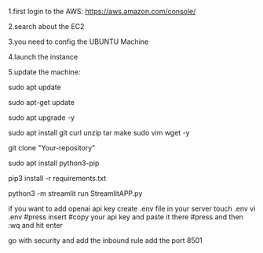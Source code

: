 1.first login to the AWS: https://aws.amazon.com/console/

2.search about the EC2

3.you need to config the UBUNTU Machine

4.launch the instance

5.update the machine:

sudo apt update

sudo apt-get update

sudo apt upgrade -y

sudo apt install git curl unzip tar make sudo vim wget -y

git clone "Your-repository"

sudo apt install python3-pip

pip3 install -r requirements.txt

python3 -m streamlit run StreamlitAPP.py

if you want to add openai api key
create .env file in your server touch .env
vi .env #press insert #copy your api key and paste it there #press and then :wq and hit enter

go with security and add the inbound rule add the port 8501
